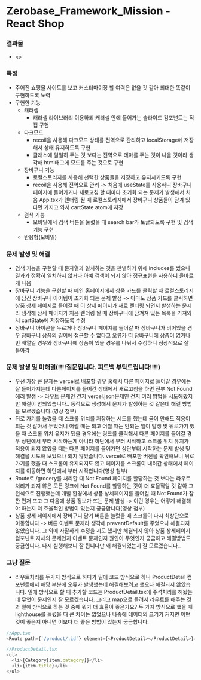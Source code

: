 # Zerobase_Framework_Mission - React Shop

### 결과물
* <>

### 특징
* 주어진 쇼핑몰 사이트를 보고 커스터마이징 할 여력은 없을 것 같아 최대한 똑같이 구현하도록 노력
* 구현한 기능
  * 캐러셀
    * 캐러셀 라이브러리 이용하되 캐러셀 안에 들어가는 슬라이드 컴포넌트는 직접 구현
  * 다크모드
    * recoil을 사용해 다크모드 상태를 전역으로 관리하고 localStorage에 저장해서 상태 유지하도록 구현
    * 클래스에 일일히 주는 것 보다는 전역으로 테마를 주는 것이 나을 것이라 생각해 html태그에 모드를 주는 것으로 구현
  * 장바구니 기능
    * 로컬스토리지를 사용해 선택한 상품들을 저장하고 유지시키도록 구현
    * recoil을 사용해 전역으로 관리 -> 처음에 useState를 사용하니 장바구니 페이지에 들어가거나 새로고침 할 때마다 초기화 되는 문제가 발생해서 처음 App.tsx가 렌더링 될 때 로컬스토리지에서 장바구니 상품들이 담겨 있다면 가지고 와서 cartState atom에 저장
  * 검색 기능
    * 모바일에서 검색 버튼을 눌렀을 때 search bar가 토글되도록 구현 및 검색 기능 구현
  * 반응형(모바일)

### 문제 발생 및 해결
* 검색 기능을 구현할 때 문자열과 일치하는 것을 판별하기 위해 includes를 썼으나 결과가 정확히 일치하지 않거나 아예 검색이 되지 않아 정규표현을 사용하니 올바르게 나옴
* 장바구니 기능을 구현할 때 메인 홈페이지에서 상품 카드를 클릭할 때 로컬스토리지에 담긴 장바구니 아이템이 초기화 되는 문제 발생 -> 아마도 상품 카드를 클릭하면 상품 상세 페이지로 들어갈 때 이 상세 페이지가 새로 렌더링 되면서 발생하는 문제라 생각해 상세 페이지가 처음 렌더링 될 때 장바구니에 담겨져 있는 목록을 가져와서 cartState에 저장하도록 수정
* 장바구니 아이콘을 누르거나 장바구니 페이지를 들어갈 때 장바구니가 비어있을 경우 장바구니 상품의 길이에 접근할 수 없다고 오류가 떠 장바구니에 상품이 없거나 빈 배열일 경우와 장바구니에 상품이 있을 경우를 나눠서 수정하니 정상적으로 잘 돌아감

### 문제 발생 및 미해결(!!!!질문입니다. 피드백 부탁드립니다!!!!)
* 우선 가장 큰 문제는 vercel로 배포할 경우 홈에서 다른 페이지로 들어갈 경우에는 잘 들어가지는데 다른페이지를 들어간 상태에서 새로고침을 하면 전부 Not Found 에러 발생 -> 라우트 문제인 건지 vercel.json문제인 건지 여러 방법을 시도해봤지만 해결이 안되었습니다.. 동적으로 생성해서 문제가 발생하는 것 같은데 해결 방법을 모르겠습니다.(영상 첨부)
* 뒤로 가기를 눌렀을 때 스크롤 위치를 저장하는 시도를 했는데 굳이 안해도 적용이 되는 것 같아서 두었더니 어쩔 때는 되고 어쩔 때는 안되는 일이 발생 및 뒤로가기 했을 때 스크롤 위치 유지가 됐을 경우에는 링크를 클릭해서 다른 페이지를 들어갈 경우 상단에서 부터 시작하는게 아니라 하단에서 부터 시작하고 스크롤 위치 유지가 적용이 되지 않았을 때는 다른 페이지를 들어가면 상단부터 시작하는 문제 발생 및 해결을 시도해 보았으나 되지 않았습니다. vercel로 배포한 버전을 확인해보니 뒤로가기를 했을 때 스크롤이 유지되지도 않고 페이지를 스크롤이 내려간 상태에서 페이지를 이동하면 하단에서 부터 시작합니다(영상 첨부)
* Route로 /grocery를 처리할 때 Not Found 페이지를 할당하는 것 보다는 라우트 처리가 되지 않은 모든 링크에 Not Found를 할당하는 것이 더 효율적일 것 같아 그런식으로 진행했는데 개발 환경에서 상품 상세페이지를 들어갈 때 Not Found가 잠깐 먼저 뜨고 그 다음에 상품 정보가 뜨는 문제 발생 -> 이런 경우는 어떻게 해결해야 하는지 더 효율적인 방법이 있는지 궁금합니다(영상 첨부)
* 상품 상세 페이지에서 장바구니 담기 버튼을 눌렀을 때 스크롤이 다시 최상단으로 이동합니다 -> 버튼 이벤트 문제라 생각해 preventDefault를 주었으나 해결되지 않았습니다. 그 외에 자잘하게 수정을 시도 했지만 해결되지 않아 상품 상세페이지 컴포넌트 자체의 문제인지 이벤트 문제인지 원인이 무엇인지 궁금하고 해결방법도 궁금합니다. 다시 실행해보니 잘 됩니다만 왜 해결되었는지 잘 모르겠습니다..

### 그냥 질문
* 라우트처리를 두가지 방식으로 하다가 밑에 코드 방식으로 하니 ProductDetail 컴포넌트에서 해당 부분에 오류가 발생했는데 해결해보려고 했으나 해결되지 않았습니다. 밑에 방식으로 할 때 추가할 코드는 ProductDetail.tsx에 주석처리를 해놨는데 무엇이 문제인지 잘 모르겠습니다. 그리고 map으로 돌려서 라우트를 해주는 것과 밑에 방식으로 하는 것 중에 뭐가 더 효율이 좋은가요? 두 가지 방식으로 했을 때 lighthouse를 돌렸을 때 큰 차이는 없었으나 나중에 데이터의 크기가 커지면 어떤 것이 좋은지 아니면 이보다 더 좋은 방법이 있는지 궁금합니다.
```javascript 
//App.tsx
<Route path={`/product/:id`} element={<ProductDetail></ProductDetail>}></Route>

//ProductDetail.tsx
<ul>
  <li>{Category[item.category]}</li>
  <li>{item.title}</li>
</ul>
```



